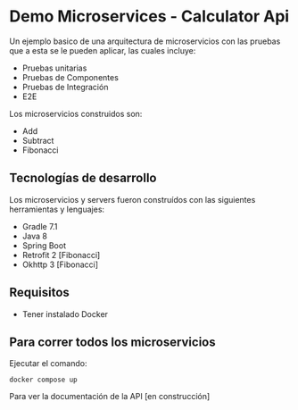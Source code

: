 # Demo Microservices - Calculator Api

Un ejemplo basico de una arquitectura de microservicios con las pruebas que a esta se le pueden aplicar, las cuales incluye:

* Pruebas unitarias
* Pruebas de Componentes
* Pruebas de Integración
* E2E

Los microservicios construidos son:

* Add
* Subtract
* Fibonacci

## Tecnologías de desarrollo

Los microservicios y servers fueron construídos con las siguientes herramientas y lenguajes:

* Gradle 7.1
* Java 8
* Spring Boot 
* Retrofit 2 [Fibonacci]
* Okhttp 3 [Fibonacci]

## Requisitos

* Tener instalado Docker

## Para correr todos los microservicios

Ejecutar el comando:

    docker compose up

Para ver la documentación de la API [en construcción]


